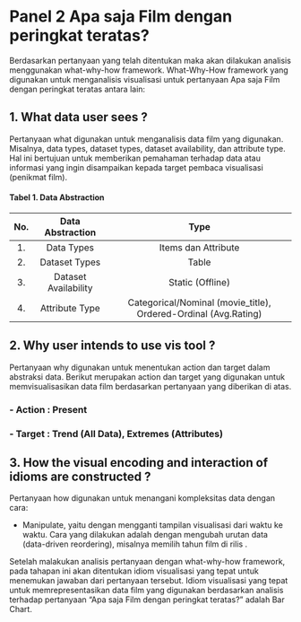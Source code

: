 # Panel 2 Apa saja Film dengan peringkat teratas?

Berdasarkan pertanyaan yang telah ditentukan maka akan dilakukan analisis menggunakan what-why-how framework. 
What-Why-How framework yang digunakan untuk menganalisis visualisasi untuk pertanyaan Apa saja Film dengan peringkat teratas antara lain:
## 1. What data user sees ?
Pertanyaan what digunakan untuk menganalisis data film yang digunakan. 
Misalnya, data types, dataset types, dataset availability, dan attribute type. 
Hal ini bertujuan untuk memberikan pemahaman terhadap data atau informasi yang ingin disampaikan kepada target pembaca visualisasi (penikmat film).

#### Tabel 1. Data Abstraction

**No.**|**Data Abstraction**|**Type**
:-----:|:-----:|:-----:
1.|Data Types|Items dan Attribute
2.|Dataset Types|Table
3.|Dataset Availability|Static (Offline)
4.|Attribute Type|Categorical/Nominal (movie_title), Ordered-Ordinal (Avg.Rating)

## 2. Why user intends to use vis tool ?
Pertanyaan why digunakan untuk menentukan action dan target dalam abstraksi data. 
Berikut merupakan action dan target yang digunakan untuk memvisualisasikan data film berdasarkan pertanyaan yang diberikan di atas.
### - Action : Present
### - Target : Trend (All Data), Extremes (Attributes)

## 3. How the visual encoding and interaction of idioms are constructed ?
Pertanyaan how digunakan untuk menangani kompleksitas data dengan cara:
- Manipulate, yaitu dengan mengganti tampilan visualisasi dari waktu ke waktu. 
Cara yang dilakukan adalah dengan mengubah urutan data (data-driven reordering), misalnya memilih tahun film di rilis .


Setelah malakukan analisis pertanyaan dengan what-why-how framework, pada tahapan ini akan ditentukan idiom visualisasi yang tepat untuk menemukan jawaban dari pertanyaan tersebut. 
Idiom visualisasi yang tepat untuk memrepresentasikan data film yang digunakan berdasarkan analisis terhadap pertanyaan “Apa saja Film dengan peringkat teratas?” adalah Bar Chart.
